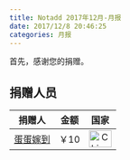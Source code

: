 ```yaml
---
title: Notadd 2017年12月-月报
date: 2017/12/8 20:46:25
categories: 月报
---
```

首先，感谢您的捐赠。




## 捐赠人员 

捐赠人 | 金额 | 国家
:----:|:----:|:----:
[蛋蛋嫁到](https://github.com/LitoMore) | ￥10  | <img src="https://cdn.bootcss.com/flag-icon-css/1.3.0/flags/4x3/cn.svg" width = "40" height = "30" alt="China" align=center />
